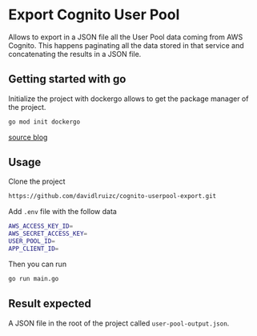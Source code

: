 # Export Cognito User Pool

Allows to export in a JSON file all the User Pool data coming from AWS Cognito. This happens paginating all the data stored in that service and concatenating the results in a JSON file.

## Getting started with go

Initialize the project with dockergo allows to get the package manager of the project.

```sh
go mod init dockergo
```

[source blog](https://medium.com/@alemarcha/primera-aplicaci%C3%B3n-go-usando-docker-6b4618833073)

## Usage

Clone the project

```sh
https://github.com/davidlruizc/cognito-userpool-export.git
```

Add `.env` file with the follow data

```sh
AWS_ACCESS_KEY_ID=
AWS_SECRET_ACCESS_KEY=
USER_POOL_ID=
APP_CLIENT_ID=
```

Then you can run

```sh
go run main.go
```

## Result expected

A JSON file in the root of the project called `user-pool-output.json`.
